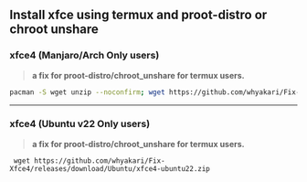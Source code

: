 ## Install xfce using termux and proot-distro or chroot unshare

### xfce4 (Manjaro/Arch Only users)
> **a fix for proot-distro/chroot_unshare for termux users.**
```sh
pacman -S wget unzip --noconfirm; wget https://github.com/whyakari/Fix-Xfce4/releases/download/Arch%2FManjaro/fixInstallXfce.zip; unzip fixInstallXfce.zip; chmod +x tigervnc-fix.sh xfce4_de.sh; ./xfce4_de.sh && ./tigervnc-fix.sh; clear; rm xfce4_de.sh tigervnc-fix.sh fixInstallXfce.zip;
```
---

### xfce4 (Ubuntu v22 Only users)
> **a fix for proot-distro/chroot_unshare for termux users.**
```
 wget https://github.com/whyakari/Fix-Xfce4/releases/download/Ubuntu/xfce4-ubuntu22.zip
```
